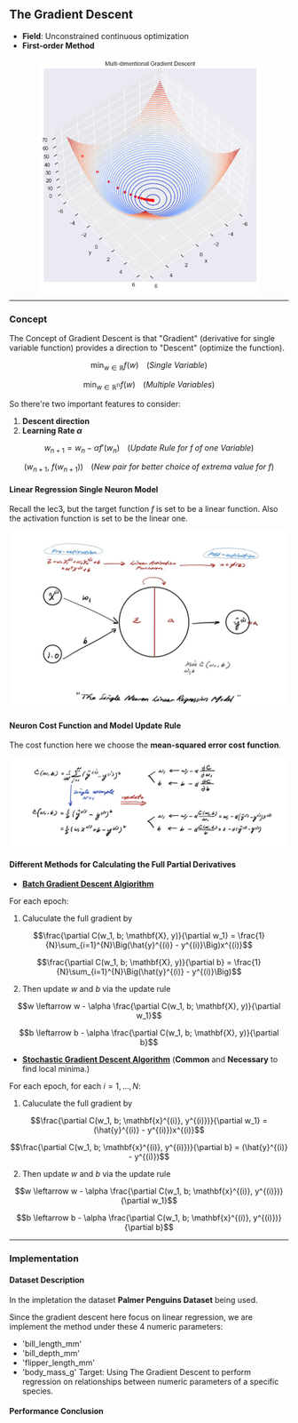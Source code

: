 ## The Gradient Descent
- **Field**: Unconstrained continuous optimization
- **First-order Method**
<p align="center" width="100%">
    <img align="center" src="Img/true_gradient_descent.png" width="400" />
</p>

---
### **Concept**
The Concept of Gradient Descent is that "Gradient" (derivative for single variable function) provides a direction to "Descent" (optimize the function). 
```math
\min_{w\in \mathbb{R}} f(w) \;\;\;\;(Single\:Variable)
```
```math
\min_{w\in \mathbb{R^n}} f(w) \;\;\;\;(Multiple\:Variables)
```
So there're two important features to consider:

1. **Descent direction**
2. **Learning Rate $\alpha$**


```math
w_{n+1} = w_n - \alpha f'(w_n) \;\;\;\;(Update\:Rule\:for\:f\;of\:one\:Variable)
```
```math
(w_{n+1},\:f(w_{n+1})) \;\;\;\;(New\:pair\:for\:better\:choice\;of\:extrema\:value\:for\:f)
```
#### **Linear Regression Single Neuron Model**
Recall the lec3, but the target function $f$ is set to be a linear function. Also the activation function is set to be the linear one.
<p align="center" width="100%">
    <img align="center" src="Img/the_single_neuron_linear_regression_model.jpg" width="600" />
</p>

#### **Neuron Cost Function and Model Update Rule**
The cost function here we choose the **mean-squared error cost function**.
<p align="center" width="100%">
    <img align="center" src="Img\mean_squared_error_cost_function.jpg" width="600" />
</p>

#### **Different Methods for Calculating the Full Partial Derivatives**
- <ins>**Batch Gradient Descent Algiorithm**</ins>

For each epoch:
1.  Caluculate the full gradient by
```math
\frac{\partial C(w_1, b; \mathbf{X}, y)}{\partial w_1} = \frac{1}{N}\sum_{i=1}^{N}\Big(\hat{y}^{(i)} - y^{(i)}\Big)x^{(i)}
``` 
```math
\frac{\partial C(w_1, b; \mathbf{X}, y)}{\partial b} = \frac{1}{N}\sum_{i=1}^{N}\Big(\hat{y}^{(i)} - y^{(i)}\Big)
``` 
2.  Then update $w$ and $b$ via the update rule

```math
w \leftarrow w - \alpha \frac{\partial C(w_1, b; \mathbf{X}, y)}{\partial w_1}
```
```math
b \leftarrow b - \alpha \frac{\partial C(w_1, b; \mathbf{X}, y)}{\partial b}
```
- <ins>**Stochastic Gradient Descent Algorithm**</ins> (**Common** and **Necessary** to find local minima.)

For each epoch, for each $i = 1, ..., N$:
1.  Caluculate the full gradient by
```math
\frac{\partial C(w_1, b; \mathbf{x}^{(i)}, y^{(i)})}{\partial w_1} = (\hat{y}^{(i)} - y^{(i)})x^{(i)}
``` 
```math
\frac{\partial C(w_1, b; \mathbf{x}^{(i)}, y^{(i)})}{\partial b} = (\hat{y}^{(i)} - y^{(i)})
``` 
2.  Then update $w$ and $b$ via the update rule

```math
w \leftarrow w - \alpha \frac{\partial C(w_1, b; \mathbf{x}^{(i)}, y^{(i)})}{\partial w_1}
```
```math
b \leftarrow b - \alpha \frac{\partial C(w_1, b; \mathbf{x}^{(i)}, y^{(i)})}{\partial b}
```
---

### **Implementation**

#### **Dataset Description**
In the impletation the dataset **Palmer Penguins Dataset** being used.

Since the gradient descent here focus on linear regression, we are implement the method under these 4 numeric parameters:
- 'bill_length_mm' 
- 'bill_depth_mm' 
- 'flipper_length_mm' 
- 'body_mass_g'
Target: Using The Gradient Descent to perform regression on relationships between numeric parameters of a specific species.


#### **Performance Conclusion**